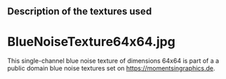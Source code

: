 Description of the textures used
---------------------------------

# BlueNoiseTexture64x64.jpg

This single-channel blue noise texture of dimensions 64x64 is part of a
a public domain blue noise textures set on https://momentsingraphics.de.
